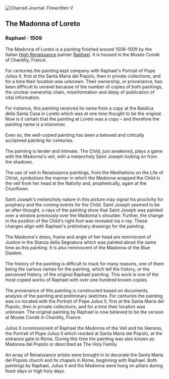 <div class="artwork-of-the-day">
  <div class="container">
    <div class="img-wrapper">
      <img
        src="https://uploads5.wikiart.org/images/raphael/the-madonna-of-loreto-1509.jpg!Large.jpg"
        alt="Charred Journal: Firewritten V" />
    </div>
    <div class="artwork-detail">
      <div class="artwork-origin"> 
        <h2 class="artwork-name">The Madonna of Loreto</h2>
        <h3 class="artist">
          Raphael
                    ·  1509
        </h3>
      </div>
      <p class="description">
        <span class="artwork-description-text ng-binding" ng-bind-html="viewModel.ArtworkOfTheDay.Description | unsafe">The Madonna of Loreto is a painting finished around 1508–1509 by the Italian <a target="_blank" href="/en/artists-by-art-movement/high-renaissance">High Renaissance</a> painter <a target="_blank" href="/en/raphael">Raphael</a>. It is housed in the Musée Condé of Chantilly, France.
<br>
<br>For centuries the painting kept company with Raphael's Portrait of Pope Julius II, first at the Santa Maria del Popolo, then in private collections, and for a time their location was unknown. Their ownership, or provenance, has been difficult to unravel because of the number of copies of both paintings, the unclear ownership chain, misinformation and delay of publication of vital information.
<br>
<br>For instance, this painting received its name from a copy at the Basilica della Santa Casa in Loreto which was at one time thought to be the original. Now is it certain that the painting at Loreto was a copy – and therefore the painting name is a misnomer.
<br>
<br>Even so, the well-copied painting has been a beloved and critically acclaimed painting for centuries.
<br>
<br>The painting is tender and intimate. The Child, just awakened, plays a game with the Madonna's veil, with a melancholy Saint Joseph looking on from the shadows.
<br>
<br>The use of veil in Renaissance paintings, from the Meditations on the Life of Christ, symbolizes the manner in which the Madonna wrapped the Child in the veil from her head at the Nativity and, prophetically, again at the Crucifixion.
<br>
<br>Saint Joseph's melancholy nature in this picture may signal his proclivity for prophecy and the coming events for the Child. Saint Joseph seemed to be an after-thought, x-rays of the painting show that Saint Joseph was painted over a window previously over the Madonna's shoulder. Further, the change in the position of the Child's right foot was revealed via x-ray. These changes align with Raphael's preliminary drawings for the painting.
<br>
<br>The Madonna's dress, frame and angle of her head are reminiscent of Justice in the Stanza della Segnatura which was painted about the same time as this painting. It is also reminiscent of the Madonna of the Blue Diadem.
<br>
<br>The history of the painting is difficult to track for many reasons, one of them being the various names for the painting, which tell the history, or the perceived history, of the original Raphael painting. This work is one of the most copied works of Raphael with over one hundred known copies.
<br>
<br>The provenance of this painting is constructed based on documents, analysis of the painting and preliminary sketches. For centuries the painting was co-located with the Portrait of Pope Julius II, first at the Santa Maria del Popolo, then in private collections, and for a time their location was unknown. The original painting by Raphael is now believed to be the version at Musée Condé in Chantilly, France.
<br>
<br>Julius II commissioned of Raphael the Madonna of the Veil and his likeness, the Portrait of Pope Julius II which resided at Santa Maria del Popolo, at the entrance gate to Rome. During this time the painting was also known as Madonna del Popolo or described as The Holy Family.
<br>
<br>An array of Renaissance artists were brought in to decorate the Santa Maria del Popolo church and its chapels in Rome, beginning with Raphael. Both paintings by Raphael, Julius II and the Madonna were hung on pillars during feast days or high holy days.</span>
                        <div class="text-shadow-container" ng-show="showShadow" style=""></div>
      </p>
    </div>
  </div>

</div>
